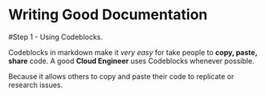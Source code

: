 # Writing Good Documentation

#Step 1 - Using Codeblocks.

Codeblocks in markdown make it *very easy* for take people to **copy, paste, share** code.
A good __Cloud Engineer__ uses Codeblocks whenever possible.

Because it allows others to copy and paste their code to replicate or research issues.

